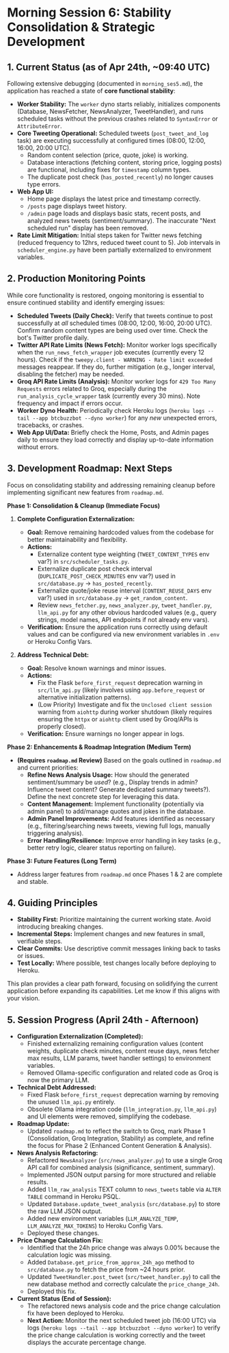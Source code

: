 # Morning Session 6: Stability Consolidation & Strategic Development

## 1. Current Status (as of Apr 24th, ~09:40 UTC)

Following extensive debugging (documented in `morning_ses5.md`), the application has reached a state of **core functional stability**:

*   **Worker Stability:** The `worker` dyno starts reliably, initializes components (Database, NewsFetcher, NewsAnalyzer, TweetHandler), and runs scheduled tasks without the previous crashes related to `SyntaxError` or `AttributeError`.
*   **Core Tweeting Operational:** Scheduled tweets (`post_tweet_and_log` task) are executing successfully at configured times (08:00, 12:00, 16:00, 20:00 UTC).
    *   Random content selection (price, quote, joke) is working.
    *   Database interactions (fetching content, storing price, logging posts) are functional, including fixes for `timestamp` column types.
    *   The duplicate post check (`has_posted_recently`) no longer causes type errors.
*   **Web App UI:**
    *   Home page displays the latest price and timestamp correctly.
    *   `/posts` page displays tweet history.
    *   `/admin` page loads and displays basic stats, recent posts, and analyzed news tweets (sentiment/summary). The inaccurate "Next scheduled run" display has been removed.
*   **Rate Limit Mitigation:** Initial steps taken for Twitter news fetching (reduced frequency to 12hrs, reduced tweet count to 5). Job intervals in `scheduler_engine.py` have been partially externalized to environment variables.

## 2. Production Monitoring Points

While core functionality is restored, ongoing monitoring is essential to ensure continued stability and identify emerging issues:

*   **Scheduled Tweets (Daily Check):** Verify that tweets continue to post successfully at *all* scheduled times (08:00, 12:00, 16:00, 20:00 UTC). Confirm random content types are being used over time. Check the bot's Twitter profile daily.
*   **Twitter API Rate Limits (News Fetch):** Monitor worker logs specifically when the `run_news_fetch_wrapper` job executes (currently every 12 hours). Check if the `tweepy.client - WARNING - Rate limit exceeded` messages reappear. If they do, further mitigation (e.g., longer interval, disabling the fetcher) may be needed.
*   **Groq API Rate Limits (Analysis):** Monitor worker logs for `429 Too Many Requests` errors related to Groq, especially during the `run_analysis_cycle_wrapper` task (currently every 30 mins). Note frequency and impact if errors occur.
*   **Worker Dyno Health:** Periodically check Heroku logs (`heroku logs --tail --app btcbuzzbot --dyno worker`) for any *new* unexpected errors, tracebacks, or crashes.
*   **Web App UI/Data:** Briefly check the Home, Posts, and Admin pages daily to ensure they load correctly and display up-to-date information without errors.

## 3. Development Roadmap: Next Steps

Focus on consolidating stability and addressing remaining cleanup before implementing significant new features from `roadmap.md`.

**Phase 1: Consolidation & Cleanup (Immediate Focus)**

1.  **Complete Configuration Externalization:**
    *   **Goal:** Remove remaining hardcoded values from the codebase for better maintainability and flexibility.
    *   **Actions:**
        *   Externalize content type weighting (`TWEET_CONTENT_TYPES` env var?) in `src/scheduler_tasks.py`.
        *   Externalize duplicate post check interval (`DUPLICATE_POST_CHECK_MINUTES` env var?) used in `src/database.py` -> `has_posted_recently`.
        *   Externalize quote/joke reuse interval (`CONTENT_REUSE_DAYS` env var?) used in `src/database.py` -> `get_random_content`.
        *   Review `news_fetcher.py`, `news_analyzer.py`, `tweet_handler.py`, `llm_api.py` for any other obvious hardcoded values (e.g., query strings, model names, API endpoints if not already env vars).
    *   **Verification:** Ensure the application runs correctly using default values and can be configured via new environment variables in `.env` or Heroku Config Vars.

2.  **Address Technical Debt:**
    *   **Goal:** Resolve known warnings and minor issues.
    *   **Actions:**
        *   Fix the Flask `before_first_request` deprecation warning in `src/llm_api.py` (likely involves using `app.before_request` or alternative initialization patterns).
        *   (Low Priority) Investigate and fix the `Unclosed client session` warning from `aiohttp` during worker shutdown (likely requires ensuring the `httpx` or `aiohttp` client used by Groq/APIs is properly closed).
    *   **Verification:** Ensure warnings no longer appear in logs.

**Phase 2: Enhancements & Roadmap Integration (Medium Term)**

*   **(Requires `roadmap.md` Review)** Based on the goals outlined in `roadmap.md` and current priorities:
    *   **Refine News Analysis Usage:** How should the generated sentiment/summary be *used*? (e.g., Display trends in admin? Influence tweet content? Generate dedicated summary tweets?). Define the next concrete step for leveraging this data.
    *   **Content Management:** Implement functionality (potentially via admin panel) to add/manage quotes and jokes in the database.
    *   **Admin Panel Improvements:** Add features identified as necessary (e.g., filtering/searching news tweets, viewing full logs, manually triggering analysis).
    *   **Error Handling/Resilience:** Improve error handling in key tasks (e.g., better retry logic, clearer status reporting on failure).

**Phase 3: Future Features (Long Term)**

*   Address larger features from `roadmap.md` once Phases 1 & 2 are complete and stable.

## 4. Guiding Principles

*   **Stability First:** Prioritize maintaining the current working state. Avoid introducing breaking changes.
*   **Incremental Steps:** Implement changes and new features in small, verifiable steps.
*   **Clear Commits:** Use descriptive commit messages linking back to tasks or issues.
*   **Test Locally:** Where possible, test changes locally before deploying to Heroku.

This plan provides a clear path forward, focusing on solidifying the current application before expanding its capabilities. Let me know if this aligns with your vision.

## 5. Session Progress (April 24th - Afternoon)

*   **Configuration Externalization (Completed):**
    *   Finished externalizing remaining configuration values (content weights, duplicate check minutes, content reuse days, news fetcher max results, LLM params, tweet handler settings) to environment variables.
    *   Removed Ollama-specific configuration and related code as Groq is now the primary LLM.
*   **Technical Debt Addressed:**
    *   Fixed Flask `before_first_request` deprecation warning by removing the unused `llm_api.py` entirely.
    *   Obsolete Ollama integration code (`llm_integration.py`, `llm_api.py`) and UI elements were removed, simplifying the codebase.
*   **Roadmap Update:**
    *   Updated `roadmap.md` to reflect the switch to Groq, mark Phase 1 (Consolidation, Groq Integration, Stability) as complete, and refine the focus for Phase 2 (Enhanced Content Generation & Analysis).
*   **News Analysis Refactoring:**
    *   Refactored `NewsAnalyzer` (`src/news_analyzer.py`) to use a single Groq API call for combined analysis (significance, sentiment, summary).
    *   Implemented JSON output parsing for more structured and reliable results.
    *   Added `llm_raw_analysis` TEXT column to `news_tweets` table via `ALTER TABLE` command in Heroku PSQL.
    *   Updated `Database.update_tweet_analysis` (`src/database.py`) to store the raw LLM JSON output.
    *   Added new environment variables (`LLM_ANALYZE_TEMP`, `LLM_ANALYZE_MAX_TOKENS`) to Heroku Config Vars.
    *   Deployed these changes.
*   **Price Change Calculation Fix:**
    *   Identified that the 24h price change was always 0.00% because the calculation logic was missing.
    *   Added `Database.get_price_from_approx_24h_ago` method to `src/database.py` to fetch the price from ~24 hours prior.
    *   Updated `TweetHandler.post_tweet` (`src/tweet_handler.py`) to call the new database method and correctly calculate the `price_change_24h`.
    *   Deployed this fix.
*   **Current Status (End of Session):**
    *   The refactored news analysis code and the price change calculation fix have been deployed to Heroku.
    *   **Next Action:** Monitor the next scheduled tweet job (16:00 UTC) via logs (`heroku logs --tail --app btcbuzzbot --dyno worker`) to verify the price change calculation is working correctly and the tweet displays the accurate percentage change. 